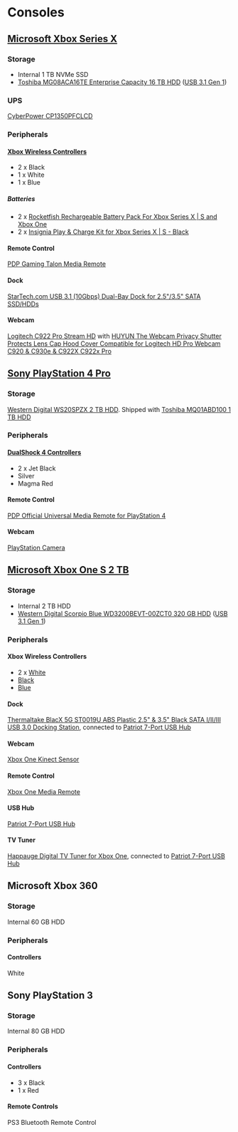 # Consoles

## [Microsoft Xbox Series X](https://www.xbox.com/en-US/consoles/xbox-series-x)

### Storage

* Internal 1 TB NVMe SSD
* [Toshiba MG08ACA16TE Enterprise Capacity 16 TB HDD](https://toshiba.semicon-storage.com/content/dam/toshiba-ss/asia-pacific/docs/product/storage/product-manual/eHDD-MG08-Product-Overview.pdf) ([USB 3.1 Gen 1](https://github.com/jdrch/Hardware/blob/master/Consoles.md#dock))

### UPS

[CyberPower CP1350PFCLCD](https://github.com/jdrch/Hardware/blob/master/UPS.md#battery-backed-up-devices-1)

### Peripherals

#### [Xbox Wireless Controllers](https://www.xbox.com/en-US/accessories/controllers/xbox-wireless-controller)

* 2 x Black
* 1 x White
* 1 x Blue

##### Batteries

* 2 x [Rocketfish Rechargeable Battery Pack For Xbox Series X | S and Xbox One](https://www.rocketfishproducts.com/pdp/RF-XB1SRBP/6405325)
* 2 x [Insignia Play & Charge Kit for Xbox Series X | S - Black](https://www.insigniaproducts.com/pdp/NS-XBX9PC/6424527)

#### Remote Control

[PDP Gaming Talon Media Remote](https://www.pdp.com/en/shop/xbox/pdp-gaming-talon-media-remote-xbox)

#### Dock

[StarTech.com USB 3.1 (10Gbps) Dual-Bay Dock for 2.5"/3.5" SATA SSD/HDDs](https://www.startech.com/en-us/hdd/sdock2u313)

#### Webcam

[Logitech C922 Pro Stream HD](https://www.logitech.com/en-us/product/c922-pro-stream-webcam) with [HUYUN The Webcam Privacy Shutter Protects Lens Cap Hood Cover Compatible for Logitech HD Pro Webcam C920 & C930e & C922X C922x Pro](https://www.amazon.com/gp/product/B01N7B8QIS)

## [Sony PlayStation 4 Pro](https://www.playstation.com/en-us/explore/ps4-pro/)

### Storage

[Western Digital WS20SPZX 2 TB HDD](https://www.wd.com/content/dam/wdc/website/downloadable_assets/eng/spec_data_sheet/2879-771437.pdf). Shipped with [Toshiba MQ01ABD100 1 TB HDD](https://toshiba.semicon-storage.com/content/dam/toshiba-ss/asia-pacific/docs/product/storage/product-manual/cHDD-MQ01ABDxxx-Product-Overview.pdf)

### Peripherals

#### [DualShock 4 Controllers](https://www.playstation.com/en-us/explore/accessories/gaming-controllers/dualshock-4/)

* 2 x Jet Black
* Silver
* Magma Red

#### Remote Control 

[PDP Official Universal Media Remote for PlayStation 4](https://www.pdp.com/en/shop/universal-media-remote-for-ps4)

#### Webcam

[PlayStation Camera](https://www.playstation.com/en-us/explore/accessories/vr-accessories/playstation-camera/)

## [Microsoft Xbox One S 2 TB](https://www.eurogamer.net/articles/2016-08-08-it-looks-like-the-white-xbox-one-s-2tb-has-sold-out-for-good)

### Storage

* Internal 2 TB HDD
* [Western Digital Scorpio Blue WD3200BEVT-00ZCT0 320 GB HDD](http://www.farnell.com/datasheets/576433.pdf) ([USB 3.1 Gen 1](https://github.com/jdrch/Hardware/blob/master/Consoles.md#dock-1))

### Peripherals

#### Xbox Wireless Controllers

* 2 x [White](https://www.xbox.com/en-US/xbox-one/accessories/controllers/xbox-wireless-controller)
* [Black](https://www.xbox.com/en-US/xbox-one/accessories/controllers/xbox-black-wireless-controller)
* [Blue](https://www.xbox.com/en-US/xbox-one/accessories/controllers/blue-wireless-controller)

#### Dock

[Thermaltake BlacX 5G ST0019U ABS Plastic 2.5" & 3.5" Black SATA I/II/III USB 3.0 Docking Station](https://www.newegg.com/thermaltake-st0019u-office-products/p/N82E16817153133R), connected to [Patriot 7-Port USB Hub](https://github.com/jdrch/Hardware/blob/master/Consoles.md#usb-hub)

#### Webcam

[Xbox One Kinect Sensor](https://support.xbox.com/en-US/browse/xbox-one/accessories/Kinect)

#### Remote Control

[Xbox One Media Remote](https://support.xbox.com/en-US/xbox-one/accessories/xbox-one-media-remote-info)

#### USB Hub

[Patriot 7-Port USB Hub](https://info.patriotmemory.com/patriot-7-port-usb-hub)

#### TV Tuner

[Happauge Digital TV Tuner for Xbox One](https://www.hauppauge.com/pages/products/data_xboxtv.html), connected to [Patriot 7-Port USB Hub](https://github.com/jdrch/Hardware/blob/master/Consoles.md#usb-hub)

## Microsoft Xbox 360 

### Storage

Internal 60 GB HDD

### Peripherals

#### Controllers

White

## Sony PlayStation 3

### Storage

Internal 80 GB HDD

### Peripherals

#### Controllers

* 3 x Black
* 1 x Red

#### Remote Controls

PS3 Bluetooth Remote Control
